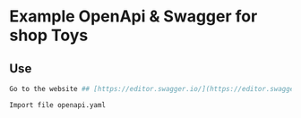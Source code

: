 # Example OpenApi & Swagger for shop Toys

## Use

```sh
Go to the website ## [https://editor.swagger.io/](https://editor.swagger.io/) 

Import file openapi.yaml

